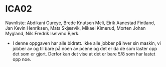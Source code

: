# ICA02

Navnliste: Abdikani Gureye, Brede Knutsen Meli, Eirik Aanestad Fintland, Jan Kevin Henriksen, Mats Skjærvik, Mikael Kimerud, Morten Johan Mygland, Nils Fredrik Iselvmo Bjerk.

- I denne oppgaven har alle bidratt. Ikke alle jobber på hver sin maskin, vi jobber av og til bare på noen av pcene og det er da de som laster opp det som er gjort. Derfor kan det vise at det er bare 5/8 som har lastet opp noe. 
